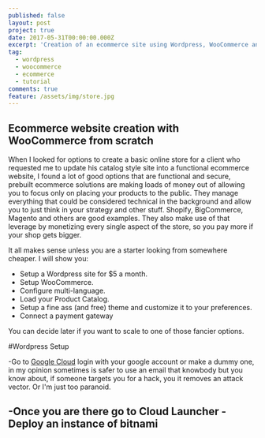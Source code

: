 ```yaml
---
published: false
layout: post
project: true
date: 2017-05-31T00:00:00.000Z
excerpt: 'Creation of an ecommerce site using Wordpress, WooCommerce and Google'
tag:
  - wordpress
  - woocommerce
  - ecommerce
  - tutorial
comments: true
feature: /assets/img/store.jpg
---
```

## Ecommerce website creation with WooCommerce from scratch


When I looked for options to create a basic online store for a client who requested me to update his catalog style site into a functional ecommerce website, I found a lot of good options that are functional and secure, prebuilt ecommerce solutions are making loads of money out of allowing you to focus only on placing your products to the public.
They manage everything that could be considered technical in the background and allow you to just think in your strategy and other stuff. Shopify, BigCommerce, Magento and others are good examples.
They also make use of that leverage by monetizing every single aspect of the store, so you pay more if your shop gets bigger.

It all makes sense unless you are a starter looking  from somewhere cheaper.
I will show you:
- Setup a Wordpress site for $5 a month.
- Setup WooCommerce.
- Configure multi-language.
- Load your Product Catalog.
- Setup a fine ass (and free) theme and customize it to your preferences.
- Connect a payment gateway


 You can decide later if you want to scale to one of those fancier options.
 
 
 #Wordpress Setup
 
 -Go to [Google Cloud](https://cloud.google.com) login with your google account or make a dummy one, in my opinion sometimes is safer to use an email that knowbody but you know about,  if someone targets you for a hack, you it removes an attack vector. Or I'm just too paranoid.
 
 -Once you are there go to Cloud Launcher
 -Deploy an instance of bitnami
 -
